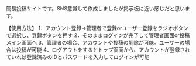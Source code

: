 簡易投稿サイトです。SNS意識して作成しましたが掲示板に近い感じだと思います。

【使用方法】
1．アカウント登録→管理者で登録orユーザー登録をラジオボタンで選択し、登録ボタンを押す
2．そのままログインが完了して管理者画面or投稿メイン画面へ
3．管理者の場合、アカウントや投稿の削除が可能。ユーザーの場合は投稿が可能
4．ログアウトをするとトップ画面から、アカウントが登録されていれば登録済みのIDとパスワードを入力してログインが可能
